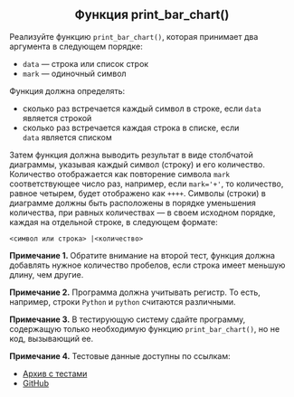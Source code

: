 <span><h2 style="text-align: center;">Функция&nbsp;print_bar_chart()</h2>

<p>Реализуйте функцию <code>print_bar_chart()</code>, которая принимает два аргумента в следующем порядке:</p>

<ul>
	<li><code>data</code>&nbsp;—&nbsp;строка или список строк</li>
	<li><code>mark</code>&nbsp;—&nbsp;одиночный символ</li>
</ul>

<p>Функция должна определять:</p>

<ul>
	<li>сколько раз встречается каждый символ в строке, если <code>data</code> является строкой</li>
	<li>сколько раз встречается каждая строка в списке, если <code>data</code>&nbsp;является списком</li>
</ul>

<p>Затем функция должна выводить результат в виде столбчатой диаграммы, указывая каждый символ (строку) и его количество. Количество отображается как повторение символа <code>mark</code> соответствующее число раз, например, если <code>mark='+'</code>, то количество, равное четырем, будет отображено как <code>++++</code>. Символы (строки) в диаграмме должны быть расположены в порядке уменьшения количества, при равных количествах&nbsp;— в своем исходном порядке, каждая на отдельной строке, в следующем формате:</p>

<pre><code class="language-no-highlight hljs">&lt;символ или строка&gt; |&lt;количество&gt;</code></pre>

<p><strong>Примечание 1.&nbsp;</strong>Обратите внимание на второй тест, функция должна добавлять нужное количество пробелов, если строка имеет меньшую длину, чем другие.</p>

<p><strong>Примечание 2.</strong>&nbsp;Программа должна учитывать регистр. То есть, например, строки&nbsp;<code>Python</code> и <code>python</code> считаются различными.</p>

<p><strong>Примечание 3.</strong>&nbsp;В тестирующую систему сдайте программу, содержащую только необходимую функцию&nbsp;<code>print_bar_chart()</code>, но не код, вызывающий ее.</p>

<p><strong>Примечание 4.</strong> Тестовые данные доступны по ссылкам:</p>

<ul>
	<li><a href="https://stepik.org/media/attachments/lesson/635441/tests_2609489.zip" rel="noopener noreferrer nofollow">Архив с тестами</a></li>
	<li><a href="https://github.com/python-generation/Professional/tree/main/Module_6/Module_6.8/Module_6.8.20" rel="noopener noreferrer nofollow" target="_blank">GitHub</a></li>
</ul></span>